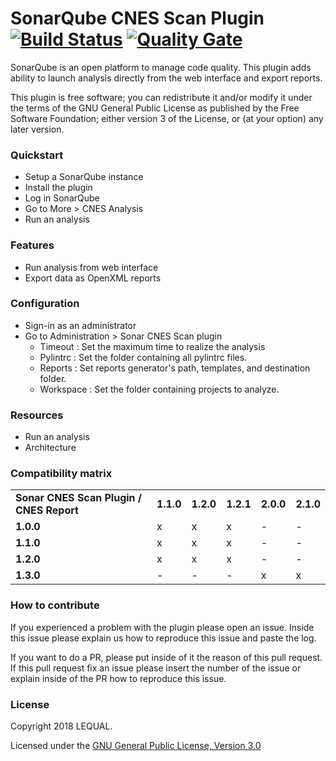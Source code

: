 # SonarQube CNES Scan Plugin [![Build Status](https://travis-ci.org/lequal/sonar-cnes-scan-plugin.svg?branch=master)](https://travis-ci.org/lequal/sonar-cnes-scan-plugin) [![Quality Gate](https://sonarcloud.io/api/badges/gate?key=fr.cnes.sonar.plugins.scan%3Asonar-cnes-scan-plugin)](https://sonarcloud.io/dashboard?id=fr.cnes.sonar.plugins.scan%3Asonar-cnes-scan-plugin)
SonarQube is an open platform to manage code quality. This plugin adds ability to launch analysis directly from the web interface and export reports.

This plugin is free software; you can redistribute it and/or modify it under the terms of the GNU General Public License as published by the Free Software Foundation; either version 3 of the License, or (at your option) any later version.

### Quickstart
- Setup a SonarQube instance
- Install the plugin
- Log in SonarQube
- Go to More > CNES Analysis
- Run an analysis

### Features
- Run analysis from web interface
- Export data as OpenXML reports

### Configuration
- Sign-in as an administrator
- Go to Administration > Sonar CNES Scan plugin
  - Timeout : Set the maximum time to realize the analysis
  - Pylintrc : Set the folder containing all pylintrc files.
  - Reports : Set reports generator's path, templates, and destination folder.
  - Workspace :  Set the folder containing projects to analyze.

### Resources
- Run an analysis
- Architecture

### Compatibility matrix
<table>
 <tr>
  <td><b>Sonar CNES Scan Plugin / CNES Report</b></td>
  <td><b>1.1.0</b></td>
  <td><b>1.2.0</b></td>
  <td><b>1.2.1</b></td>
  <td><b>2.0.0</b></td>
  <td><b>2.1.0</b></td>
 </tr>
 <tr>
  <td><b>1.0.0</b></td>
  <td>x</td>
  <td>x</td>
  <td>x</td>
  <td>-</td>
  <td>-</td>
 </tr>
 <tr>
  <td><b>1.1.0</b></td>
  <td>x</td>
  <td>x</td>
  <td>x</td>
  <td>-</td>
  <td>-</td>
 </tr>
 <tr>
  <td><b>1.2.0</b></td>
  <td>x</td>
  <td>x</td>
  <td>x</td>
  <td>-</td>
  <td>-</td>
 </tr>
 <tr>
  <td><b>1.3.0</b></td>
  <td>-</td>
  <td>-</td>
  <td>-</td>
  <td>x</td>
  <td>x</td>
 </tr>
</table>

### How to contribute
If you experienced a problem with the plugin please open an issue. Inside this issue please explain us how to reproduce this issue and paste the log.

If you want to do a PR, please put inside of it the reason of this pull request. If this pull request fix an issue please insert the number of the issue or explain inside of the PR how to reproduce this issue.

### License
Copyright 2018 LEQUAL.

Licensed under the [GNU General Public License, Version 3.0](https://www.gnu.org/licenses/gpl.txt)
